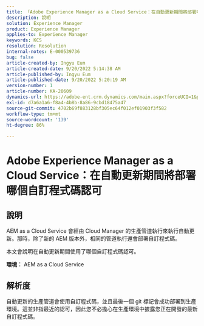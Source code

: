 ```yaml
---
title: 「Adobe Experience Manager as a Cloud Service：在自動更新期間將部署哪個自訂程式碼認可」
description: 說明
solution: Experience Manager
product: Experience Manager
applies-to: Experience Manager
keywords: KCS
resolution: Resolution
internal-notes: E-000539736
bug: false
article-created-by: Ingyu Eum
article-created-date: 9/20/2022 5:14:38 AM
article-published-by: Ingyu Eum
article-published-date: 9/20/2022 5:20:19 AM
version-number: 1
article-number: KA-20609
dynamics-url: https://adobe-ent.crm.dynamics.com/main.aspx?forceUCI=1&pagetype=entityrecord&etn=knowledgearticle&id=5c1eaf1a-a338-ed11-9db0-002248086a27
exl-id: d7a6a1a6-f8a4-4b8b-8a86-9cbd18475a47
source-git-commit: 4702b69f883128bf305ec64f012ef01903f3f582
workflow-type: tm+mt
source-wordcount: '139'
ht-degree: 86%

---
```


# Adobe Experience Manager as a Cloud Service：在自動更新期間將部署哪個自訂程式碼認可

## 說明


AEM as a Cloud Service 會經由 Cloud Manager 的生產管道執行來執行自動更新。那時，除了新的 AEM 版本外，相同的管道執行還會部署自訂程式碼。

本文會說明在自動更新期間使用了哪個自訂程式碼認可。

<b>環境：</b>
AEM as a Cloud Service


## 解析度


自動更新的生產管道會使用自訂程式碼，並且最後一個 git 標記會成功部署到生產環境。這並非指最近的認可，因此您不必擔心在生產環境中披露您正在開發的最新自訂程式碼。
